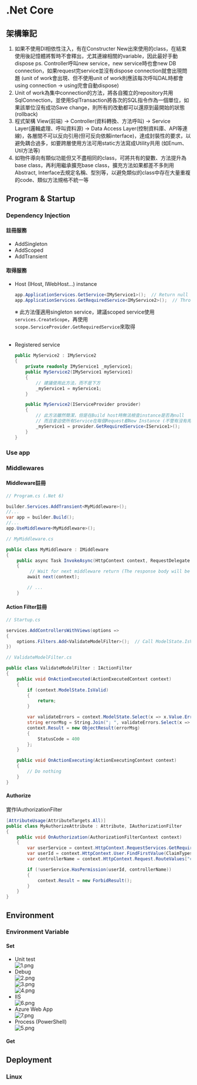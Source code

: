 # .Net Core

## 架構筆記

1. 如果不使用DI相依性注入，有在Constructer New出來使用的class，在結束使用後記憶體將暫時不會釋出，尤其連線相關的variable，因此最好手動dispose
ps. Controller呼叫new service，new service時也會new DB connection，如果request完service並沒有dispose connection就會出現問題 (unit of work會出現、但不使用unit of work則應該每次呼叫DAL時都會using connection -> using完會自動dispose) </br>
2. Unit of work為集中connection的方法，將各自獨立的repository共用SqlConnection，並使用SqlTransaction將各次的SQL指令作為一個單位，如果該單位沒有成功Save change，則所有的改動都可以還原到最開始的狀態 (rollback) </br>
3. 程式架構 View(前端) -> Controller(資料轉換、方法呼叫) -> Service Layer(邏輯處理、呼叫資料源) -> Data Access Layer(控制資料庫、API等連線)，各層間不可以反向引用(但可反向依賴interface)，達成封裝性的要求，以避免耦合過多，如要跨層使用方法可用static方法寫成Utility共用 (如Enum、Util方法等) </br>
4. 如物件導向有類似功能但又不盡相同的class，可將共有的變數、方法提升為base class，再利用繼承擴充base class，擴充方法如果都差不多則用Abstract, Interface去規定名稱、型別等，以避免類似的class中存在大量重複的code、類似方法規格不統一等

## Program & Startup

### Dependency Injection

#### 註冊服務

* AddSingleton
* AddScoped
* AddTransient

#### 取得服務

* Host (IHost, IWebHost...) instance

    ```C#
    app.ApplicationServices.GetService<IMyService1>();  // Return null if no service exisits
    app.ApplicationServices.GetRequiredService<IMyService2>();  // Throw excetion if no service exists
    ```

    ※ 此方法僅適用singleton service，建議scoped service使用`services.CreateScope`，再使用`scope.ServiceProvider.GetRequiredService`來取得</br></br>

* Registered service

    ```C#
    public MyService2 : IMyService2
    {
        private readonly IMyService1 _myService1;
        public MyService2(IMyService1 myService1)
        {
            // 建議使用此方法，而不是下方
            _myService1 = myService1;
        }

        public MyService2(IServiceProvider provider)
        {
            // 此方法雖然簡潔，但是在Build host時無法檢查instance是否為null
            // 而且會迫使所有Service在每個Request都New Instance (不管有沒有用到)，記憶體堪憂!
            _myService1 = provider.GetRequiredService<IService1>();
        }
    }
    ```

### Use app

### Middlewares

#### Middleware註冊

```C#
// Program.cs (.Net 6)

builder.Services.AddTransient<MyMiddleware>();
//...
var app = builder.Build();
//...
app.UseMiddleware<MyMiddleware>();
```

```C#
// MyMiddleware.cs

public class MyMiddleware : IMiddleware
{
    public async Task InvokeAsync(HttpContext context, RequestDelegate next)
    {
         // Wait for next middleware return (The response body will be written)
        await next(context);

        // ...
    }
```

#### Action Filter註冊

```C#
// Startup.cs

services.AddControllersWithViews(options =>
{
    options.Filters.Add<ValidateModelFilter>();  // Call ModelState.IsValid for controller
})
```

```C#
// ValidateModelFilter.cs

public class ValidateModelFilter : IActionFilter
{
    public void OnActionExecuted(ActionExecutedContext context)
    {
        if (context.ModelState.IsValid)
        {
            return;
        }

        var validateErrors = context.ModelState.Select(x => x.Value.Errors).Where(y => y.Count > 0);
        string errorMsg = String.Join("; ", validateErrors.Select(x => x.FirstOrDefault().ErrorMessage ?? x.FirstOrDefault().Exception.Message));
        context.Result = new ObjectResult(errorMsg)
        {
            StatusCode = 400
        };
    }

    public void OnActionExecuting(ActionExecutingContext context)
    {
        // Do nothing
    }
}
```

#### Authorize

實作IAuthorizationFilter

```C#
[AttributeUsage(AttributeTargets.All)]
public class MyAuthorizeAttribute : Attribute, IAuthorizationFilter
{
    public void OnAuthorization(AuthorizationFilterContext context)
    {
        var userService = context.HttpContext.RequestServices.GetRequiredService<IUserService>();
        var userId = context.HttpContext.User.FindFirstValue(ClaimTypes.NameIdentifier);
        var controllerName = context.HttpContext.Request.RouteValues["controller"]?.ToString();

        if (!userService.HasPermission(userId, controllerName))
        {
            context.Result = new ForbidResult();
        }
    }
}
```

## Environment

### Environment Variable

#### Set

* Unit test </br>
  ![1.png](images/.Net%20Core/1.png) </br>
* Debug </br>
  ![2.png](images/.Net%20Core/2.png) </br>
  ![3.png](images/.Net%20Core/3.png) </br>
  ![4.png](images/.Net%20Core/4.png) </br>
* IIS </br>
  ![6.png](images/.Net%20Core/6.png) </br>
* Azure Web App </br>
  ![7.png](images/.Net%20Core/7.png) </br>
* Process (PowerShell) </br>
  ![5.png](images/.Net%20Core/5.png) </br>

#### Get


## Deployment

### Linux

